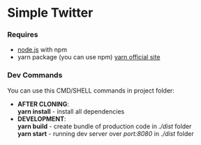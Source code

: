 # Simple Twitter
### Requires
* [node.js](https://nodejs.org/) with npm
* yarn package (you can use npm) [yarn official site](https://yarnpkg.com/)
### Dev Commands
You can use this CMD/SHELL commands in project folder:
* **AFTER CLONING**:  
  **yarn install** - install all dependencies
* **DEVELOPMENT**:\
  **yarn build** - create bundle of production code in *./dist* folder\
  **yarn start** - running dev server over *port:8080* in *./dist* folder
